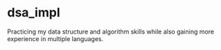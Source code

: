 # dsa_impl
Practicing my data structure and algorithm skills while also gaining more experience in multiple languages.
